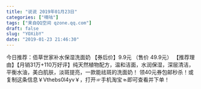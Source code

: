 ```yaml
---
title: "说说 2019年01月23日"
categories: ["嘀咕"]
tags: ["来自QQ空间 qzone.qq.com"]
draft: false
slug: "YOXibY"
date: "2019-01-23 21:46:30"
---
```


今日推荐：佰草世家补水保湿洗面奶
【券后价】9.9元 （售价 49.9元）
【推荐理由】【月销31万+110万好评】纯天然植物配方，温和洁面，水润保湿，深层清洁，平衡水油，美白肌肤，淡斑提亮，一款能祛斑的洗面奶！
领40元券包邮秒杀！或复制这条信息￥Vthebs0l4yv￥，打开☞手机淘宝☜即可查看并下单！
